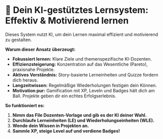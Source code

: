 # 🚀 Dein KI-gestütztes Lernsystem: Effektiv & Motivierend lernen

Dieses System nutzt KI, um dein Lernen maximal effizient und motivierend zu gestalten.

**Warum dieser Ansatz überzeugt:**

* **Fokussiert lernen:** Klare Ziele und themenspezifische KI-Dozenten.
* **Effizienzsteigerung:** Konzentration auf das Wesentliche (Pareto), praxisnahe Projekte.
* **Aktives Verständnis:** Story-basierte Lerneinheiten und Quizze fordern dich heraus.
* **Langzeitwissen:** Regelmäßige Wiederholungen festigen dein Können.
* **Motivation pur:** Gamification mit XP, Leveln und Badges hält dich am Ball. Projekte geben dir ein echtes Erfolgserlebnis.

**So funktioniert es:**

1. **Nimm das File Dozenten-Vorlage und gib es der KI deiner Wahl.**
2. **Durchlaufe Lerneinheiten (LE) und Wiederholungseinheiten (WLE).**
3. **Wende dein Wissen in Projekten an.**
4. **Sammle XP, steige Level auf und verdiene Badges!**

